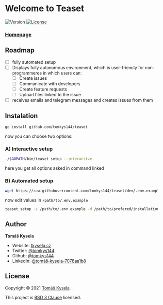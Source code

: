 # Welcome to Teaset
![Version](https://img.shields.io/badge/version-0.0.1-blue.svg?cacheSeconds=2592000)
[![License](https://img.shields.io/badge/License-BSD_3--Clause-blue.svg)](https://opensource.org/licenses/BSD-3-Clause)



### [Homepage](https://tomkys144.github.io/teaset/)

## Roadmap

- [ ] fully automated setup
- [ ] Displays fully autonomous environment, which is user-friendly for non-programmeres in which users can:
	- [ ] Create issues
	 - [ ] Communicate with developers
	- [ ] Create feature requests
	- [ ] Upload files linked to the issue
- [ ] receives emails and telegram messages and creates issues from them

## Instalation

```sh
go install github.com/tomkys144/teaset
```
now you can choose two options:

### A) Interactive setup

```sh
./$GOPATH/bin/teaset setup --interactive
```
here you get all options asked in command linked

### B) Automated setup

```sh
wget https://raw.githubusercontent.com/tomkys144/teaset/dev/.env.example -O /path/to/.env.example
```
now edit values in `/path/to/.env.example`
```sh
teaset setup -s /path/to/.env.example -d /path/to/prefered/installation/directory
```

## Author

**Tomáš Kysela**

* Website: [tkysela.cz](https://tkysela.cz)
* Twitter: [@tomkys144](https://twitter.com/tomkys144)
* Github: [@tomkys144](https://github.com/tomkys144)
* LinkedIn: [@tomáš-kysela-7078aa1b8](https://linkedin.com/in/tomáš-kysela-7078aa1b8)


## License

Copyright © 2021 [Tomáš Kysela](https://github.com/tomkys144).

This project is [BSD 3 Clause](https://spdx.org/licenses/BSD-3-Clause.html) licensed.

